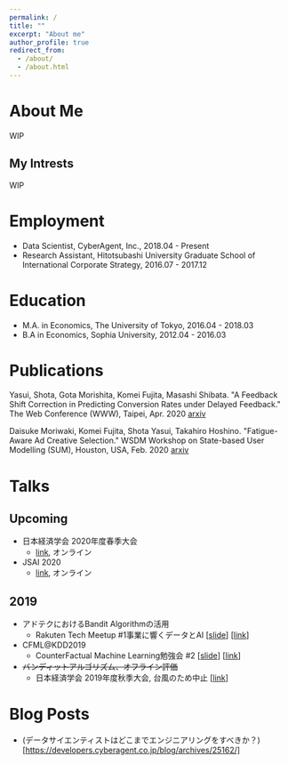 ```yaml
---
permalink: /
title: ""
excerpt: "About me"
author_profile: true
redirect_from: 
  - /about/
  - /about.html
---
```


# About Me
WIP

## My Intrests
WIP

# Employment
* Data Scientist, CyberAgent, Inc., 2018.04 - Present
* Research Assistant, Hitotsubashi University Graduate School of International Corporate Strategy, 2016.07 - 2017.12

# Education
* M.A. in Economics, The University of Tokyo, 2016.04 - 2018.03
* B.A in Economics, Sophia University, 2012.04 - 2016.03

# Publications
Yasui, Shota, Gota Morishita, Komei Fujita, Masashi Shibata. "A Feedback Shift Correction in Predicting Conversion Rates under Delayed Feedback." The Web Conference (WWW), Taipei, Apr. 2020
[arxiv](https://arxiv.org/abs/2002.02068)

Daisuke Moriwaki, Komei Fujita, Shota Yasui, Takahiro Hoshino. "Fatigue-Aware Ad Creative Selection." WSDM Workshop on State-based User Modelling (SUM), Houston, USA, Feb. 2020
[arxiv](https://arxiv.org/abs/1908.08936)

# Talks

## Upcoming
* 日本経済学会 2020年度春季大会
  * [link](https://www.jeameetings.org/2020s/program1-3.html#am2), オンライン
* JSAI 2020
  * [link](https://confit.atlas.jp/guide/event/jsai2020/subject/1H4-OS-12b-05/category?cryptoId=), オンライン

## 2019
* アドテクにおけるBandit Algorithmの活用
  * Rakuten Tech Meetup #1事業に響くデータとAI [[slide](https://speakerdeck.com/ko_fujita1/adotekuniokerubandit-algorithmfalsehuo-yong)] [[link](https://tech.rakuten.co.jp/news/data-and-ai-for-business/)]
* CFML@KDD2019
  * CounterFactual Machine Learning勉強会 #2 [[slide](https://speakerdeck.com/ko_fujita1/cfml-at-kdd2019)] [[link](https://cfml.connpass.com/event/141295/)]
* ~~バンディットアルゴリズム、オフライン評価~~
  * 日本経済学会 2019年度秋季大会, 台風のため中止 [[link](https://www.jeameetings.org/2019f/index.html)] 

# Blog Posts
* (データサイエンティストはどこまでエンジニアリングをすべきか？)[https://developers.cyberagent.co.jp/blog/archives/25162/]